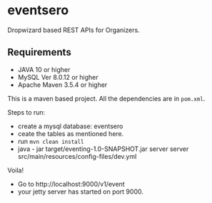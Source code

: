 # eventsero

Dropwizard based REST APIs for Organizers.

## Requirements
 - JAVA 10 or higher
 - MySQL Ver 8.0.12 or higher
 - Apache Maven 3.5.4 or higher
 
This is a maven based project. All the dependencies are in `pom.xml`. 
 
Steps to run:
  - create a mysql database: eventsero
  - ceate the tables as mentioned here.
  - run `mvn clean install`
  - java - jar target/eventing-1.0-SNAPSHOT.jar server server src/main/resources/config-files/dev.yml

Voila!
 - Go to http://localhost:9000/v1/event
 - your jetty server has started on port 9000.
 
 

